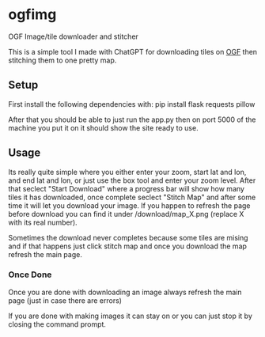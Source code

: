 # ogfimg
 OGF Image/tile downloader and stitcher

 This is a simple tool I made with ChatGPT for downloading tiles on [OGF](https://opengeofiction.net) then stitching them to one pretty map.

 ## Setup

  First install the following dependencies with:
  pip install flask requests pillow

  After that you should be able to just run the app.py then on port 5000 of the machine you put it on it should show the site ready to use.

 ## Usage
  Its really quite simple where you either enter your zoom, start lat and lon, and end lat and lon, or just use the box tool and enter your zoom level. After that seclect "Start Download" where a progress bar will show how many tiles it has downloaded, once complete seclect "Stitch Map" and after some time it will let you download your image. If you happen to refresh the page before download you can find it under /download/map_X.png (replace X with its real number).
 
  Sometimes the download never completes because some tiles are mising and if that happens just click stitch map and once you download the map refresh the main page.

  ### Once Done
  Once you are done with downloading an image always refresh the main page (just in case there are errors)

  If you are done with making images it can stay on or you can just stop it by closing the command prompt.
